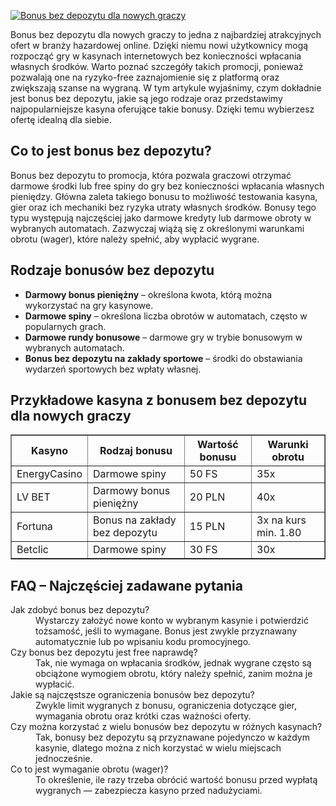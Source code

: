 [![Bonus bez depozytu dla nowych graczy](https://123-caf.pages.dev/gitsignup.png)](https://vrmoo.ru/Bt82HjjY)

<p>Bonus bez depozytu dla nowych graczy to jedna z najbardziej atrakcyjnych ofert w branży hazardowej online. Dzięki niemu nowi użytkownicy mogą rozpocząć gry w kasynach internetowych bez konieczności wpłacania własnych środków. Warto poznać szczegóły takich promocji, ponieważ pozwalają one na ryzyko-free zaznajomienie się z platformą oraz zwiększają szanse na wygraną. W tym artykule wyjaśnimy, czym dokładnie jest bonus bez depozytu, jakie są jego rodzaje oraz przedstawimy najpopularniejsze kasyna oferujące takie bonusy. Dzięki temu wybierzesz ofertę idealną dla siebie.</p>  <h2>Co to jest bonus bez depozytu?</h2> <p>Bonus bez depozytu to promocja, która pozwala graczowi otrzymać darmowe środki lub free spiny do gry bez konieczności wpłacania własnych pieniędzy. Główna zaleta takiego bonusu to możliwość testowania kasyna, gier oraz ich mechaniki bez ryzyka utraty własnych środków. Bonusy tego typu występują najczęściej jako darmowe kredyty lub darmowe obroty w wybranych automatach. Zazwyczaj wiążą się z określonymi warunkami obrotu (wager), które należy spełnić, aby wypłacić wygrane.</p>  <h2>Rodzaje bonusów bez depozytu</h2> <ul>   <li><strong>Darmowy bonus pieniężny</strong> – określona kwota, którą można wykorzystać na gry kasynowe.</li>   <li><strong>Darmowe spiny</strong> – określona liczba obrotów w automatach, często w popularnych grach.</li>   <li><strong>Darmowe rundy bonusowe</strong> – darmowe gry w trybie bonusowym w wybranych automatach.</li>   <li><strong>Bonus bez depozytu na zakłady sportowe</strong> – środki do obstawiania wydarzeń sportowych bez wpłaty własnej.</li> </ul>  <h2>Przykładowe kasyna z bonusem bez depozytu dla nowych graczy</h2> <table border="1" cellspacing="0" cellpadding="5">   <thead>     <tr>       <th>Kasyno</th>       <th>Rodzaj bonusu</th>       <th>Wartość bonusu</th>       <th>Warunki obrotu</th>     </tr>   </thead>   <tbody>     <tr>       <td>EnergyCasino</td>       <td>Darmowe spiny</td>       <td>50 FS</td>       <td>35x</td>     </tr>     <tr>       <td>LV BET</td>       <td>Darmowy bonus pieniężny</td>       <td>20 PLN</td>       <td>40x</td>     </tr>     <tr>       <td>Fortuna</td>       <td>Bonus na zakłady bez depozytu</td>       <td>15 PLN</td>       <td>3x na kurs min. 1.80</td>     </tr>     <tr>       <td>Betclic</td>       <td>Darmowe spiny</td>       <td>30 FS</td>       <td>30x</td>     </tr>   </tbody> </table>  <h2>FAQ – Najczęściej zadawane pytania</h2> <dl>   <dt>Jak zdobyć bonus bez depozytu?</dt>   <dd>Wystarczy założyć nowe konto w wybranym kasynie i potwierdzić tożsamość, jeśli to wymagane. Bonus jest zwykle przyznawany automatycznie lub po wpisaniu kodu promocyjnego.</dd>    <dt>Czy bonus bez depozytu jest free naprawdę?</dt>   <dd>Tak, nie wymaga on wpłacania środków, jednak wygrane często są obciążone wymogiem obrotu, który należy spełnić, zanim można je wypłacić.</dd>    <dt>Jakie są najczęstsze ograniczenia bonusów bez depozytu?</dt>   <dd>Zwykle limit wygranych z bonusu, ograniczenia dotyczące gier, wymagania obrotu oraz krótki czas ważności oferty.</dd>    <dt>Czy można korzystać z wielu bonusów bez depozytu w różnych kasynach?</dt>   <dd>Tak, bonusy bez depozytu są przyznawane pojedynczo w każdym kasynie, dlatego można z nich korzystać w wielu miejscach jednocześnie.</dd>    <dt>Co to jest wymaganie obrotu (wager)?</dt>   <dd>To określenie, ile razy trzeba obrócić wartość bonusu przed wypłatą wygranych — zabezpiecza kasyno przed nadużyciami.</dd> </dl>